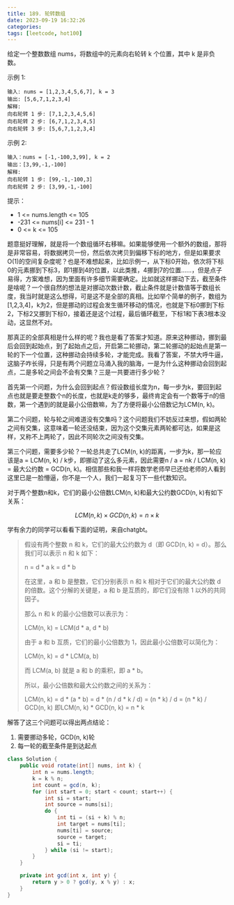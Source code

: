 ```yaml
---
title: 189. 轮转数组
date: 2023-09-19 16:32:26
categories:
tags: [leetcode, hot100]
---
```

给定一个整数数组 nums，将数组中的元素向右轮转 k 个位置，其中 k 是非负数。

示例 1:

```
输入: nums = [1,2,3,4,5,6,7], k = 3
输出: [5,6,7,1,2,3,4]
解释:
向右轮转 1 步: [7,1,2,3,4,5,6]
向右轮转 2 步: [6,7,1,2,3,4,5]
向右轮转 3 步: [5,6,7,1,2,3,4]
```

示例 2:

```
输入：nums = [-1,-100,3,99], k = 2
输出：[3,99,-1,-100]
解释:
向右轮转 1 步: [99,-1,-100,3]
向右轮转 2 步: [3,99,-1,-100]
```


提示：

- 1 <= nums.length <= 105
- -231 <= nums[i] <= 231 - 1
- 0 <= k <= 105

题意挺好理解，就是将一个数组循环右移嘛。如果能够使用一个额外的数组，那将是非常容易，将数据拷贝一份，然后依次拷贝到偏移下标的地方，但是如果要求O(1)的空间复杂度呢？也是不难想起来，比如示例一，从下标0开始，依次将下标0的元素挪到下标3，即1挪到4的位置，以此类推，4挪到7的位置……，但是点子易得，方案难想，因为里面有许多细节需要确定。比如就这样挪动下去，截至条件是啥呢？一个很自然的想法是对挪动次数计数，截止条件就是计数值等于数组长度，我当时就是这么想得，可是这不是全部的真相。比如举个简单的例子，数组为[1,2,3,4]，k为2，但是挪动的过程会发生循环移动的情况，也就是下标0挪到下标2，下标2又挪到下标0，接着还是这个过程，最后循环截至，下标1和下表3根本没动，这显然不对。

那真正的全部真相是什么样的呢？我也是看了答案才知道。原来这种挪动，挪到最后会回到起始点，到了起始点之后，开启第二轮挪动，第二轮挪动的起始点是第一轮的下一个位置，这种挪动会持续多轮，才能完成。我看了答案，不禁大呼牛逼，这脑子咋长得，只是有两个问题立马涌入我的脑海，一是为什么这种挪动会回到起点，二是多轮之间会不会有交集？三是一共要进行多少轮？

首先第一个问题，为什么会回到起点？假设数组长度为n，每一步为k，要回到起点也就是要走整数个n的长度，也就是k走的够多，最终肯定会有一个数等于n的倍数，第一个遇到的就是最小公倍数嘛，为了方便将最小公倍数记为LCM(n, k)。

第二个问题，轮与轮之间难道没有交集吗？这个问题我们不妨反过来想，假如两轮之间有交集，这意味着一轮还没结束，因为这个交集元素两轮都可达，如果是这样，又称不上两轮了，因此不同轮次之间没有交集。

第三个问题，需要多少轮？一轮总共走了LCM(n, k)的距离，一步为k，那一轮应该是a = LCM(n, k) / k步，即挪动了这么多元素，因此需要n / a = nk / LCM(n, k) = 最大公约数 = GCD(n, k)。相信那些和我一样将数学老师早已还给老师的人看到这里已是一脸懵逼，你不是一个人，我们一起复习下一些代数知识。

对于两个整数n和k，它们的最小公倍数LCM(n, k)和最大公约数GCD(n, k)有如下关系：

$$LCM(n, k) \times GCD(n, k) = n \times k$$

学有余力的同学可以看看下面的证明，来自chatgbt。

> 假设有两个整数 n 和 k，它们的最大公约数为 d（即 GCD(n, k) = d）。那么我们可以表示 n 和 k 如下：
>
> n = d * a
> k = d * b
>
> 在这里，a 和 b 是整数，它们分别表示 n 和 k 相对于它们的最大公约数 d 的倍数。这个分解的关键是，a 和 b 是互质的，即它们没有除 1 以外的共同因子。
>
> 那么 n 和 k 的最小公倍数可以表示为：
>
> LCM(n, k) = LCM(d * a, d * b)
>
> 由于 a 和 b 互质，它们的最小公倍数为 1，因此最小公倍数可以简化为：
>
> LCM(n, k) = d * LCM(a, b)
>
> 而 LCM(a, b) 就是 a 和 b 的乘积，即 a * b。
>
> 所以，最小公倍数和最大公约数之间的关系为：
>
> LCM(n, k) = d * (a * b) = d * (n / d * k / d) = (n * k) / d = (n * k) / GCD(n, k)
> 即LCM(n, k) * GCD(n, k) = n * k

解答了这三个问题可以得出两点结论：

1. 需要挪动多轮，GCD(n, k)轮
2. 每一轮的截至条件是到达起点

```java
class Solution {
    public void rotate(int[] nums, int k) {
        int n = nums.length;
        k = k % n;
        int count = gcd(n, k);
        for (int start = 0; start < count; start++) {
            int si = start;
            int source = nums[si];
            do {
                int ti = (si + k) % n;
                int target = nums[ti];
                nums[ti] = source;
                source = target;
                si = ti;
            } while (si != start);
        }
    }

    private int gcd(int x, int y) {
        return y > 0 ? gcd(y, x % y) : x;
    }
}
```
